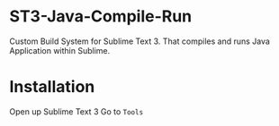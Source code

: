 ST3-Java-Compile-Run
====================

Custom Build System for Sublime Text 3. That compiles and runs Java Application within Sublime.

Installation
============

Open up Sublime Text 3
Go to `Tools`